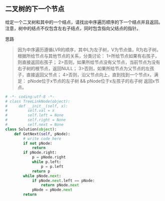 ## 二叉树的下一个节点

给定一个二叉树和其中的一个结点，请找出中序遍历顺序的下一个结点并且返回。注意，树中的结点不仅包含左右子结点，同时包含指向父结点的指针。

思路

> 因为中序遍历遵循LVR的顺序，其中L为左子树，V为节点值，R为右子树。
> 根据所给节点与其他节点的关系，分类讨论：
> 1>所给节点如果有右孩子，则直接返回右孩子；
> 2>否则，如果所给节点没有父节点，当前节点为没有右子树的根节点，返回NULL；
> 3>否则，如果所给节点为父节点的左孩子，直接返回父节点；
> 4>否则，沿父节点向上，直到找到一个节点x，满足：
> ​    pNode位于x节点的左子树 && pNode位于x左孩子的右子树
> ​    返回x节点。



```python
# -*- coding:utf-8 -*-
# class TreeLinkNode(object):
#     def __init__(self, x):
#         self.val = x
#         self.left = None
#         self.right = None
#         self.next = None
class Solution(object):
    def GetNext(self, pNode):
        # write code here
        if not pNode:
            return
        if pNode.right:
            p = pNode.right
            while p.left:
                p = p.left
            return p
        while pNode.next:
            if pNode.next.left == pNode:
                return pNode.next
            pNode = pNode.next
        return
```

